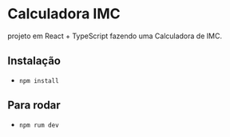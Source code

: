# Calculadora IMC

projeto em React + TypeScript fazendo uma Calculadora de IMC.

## Instalação 
- `npm install`

## Para rodar
- `npm rum dev`